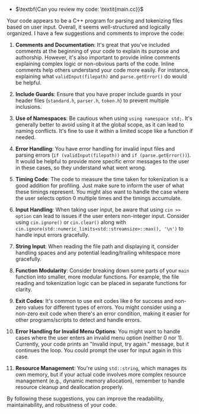 - $\textbf{Can you review my code: \textit{main.cc}}$

Your code appears to be a C++ program for parsing and tokenizing files based on user input. Overall, it seems well-structured and logically organized. I have a few suggestions and comments to improve the code:

1. **Comments and Documentation**:
   It's great that you've included comments at the beginning of your code to explain its purpose and authorship. However, it's also important to provide inline comments explaining complex logic or non-obvious parts of the code. Inline comments help others understand your code more easily. For instance, explaining what `validInput(filepath)` and `parse.getError()` do would be helpful.

2. **Include Guards**:
   Ensure that you have proper include guards in your header files (`standard.h`, `parser.h`, `token.h`) to prevent multiple inclusions.

3. **Use of Namespaces**:
   Be cautious when using `using namespace std;`. It's generally better to avoid using it at the global scope, as it can lead to naming conflicts. It's fine to use it within a limited scope like a function if needed.

4. **Error Handling**:
   You have error handling for invalid input files and parsing errors (`if (validInput(filepath))` and `if (parse.getError())`). It would be helpful to provide more specific error messages to the user in these cases, so they understand what went wrong.

5. **Timing Code**:
   The code to measure the time taken for tokenization is a good addition for profiling. Just make sure to inform the user of what these timings represent. You might also want to handle the case where the user selects option 0 multiple times and the timings accumulate.

6. **Input Handling**:
   When taking user input, be aware that using `cin >> option` can lead to issues if the user enters non-integer input. Consider using `cin.ignore()` or `cin.clear()` along with `cin.ignore(std::numeric_limits<std::streamsize>::max(), '\n')` to handle input errors gracefully.

7. **String Input**:
   When reading the file path and displaying it, consider handling spaces and any potential leading/trailing whitespace more gracefully.

8. **Function Modularity**:
   Consider breaking down some parts of your `main` function into smaller, more modular functions. For example, the file reading and tokenization logic can be placed in separate functions for clarity.

9. **Exit Codes**:
   It's common to use exit codes like `0` for success and non-zero values for different types of errors. You might consider using a non-zero exit code when there's an error condition, making it easier for other programs/scripts to detect and handle errors.

10. **Error Handling for Invalid Menu Options**:
    You might want to handle cases where the user enters an invalid menu option (neither 0 nor 1). Currently, your code prints an "Invalid input, try again." message, but it continues the loop. You could prompt the user for input again in this case.

11. **Resource Management**:
    You're using `std::string`, which manages its own memory, but if your actual code involves more complex resource management (e.g., dynamic memory allocation), remember to handle resource cleanup and deallocation properly.

By following these suggestions, you can improve the readability, maintainability, and robustness of your code.